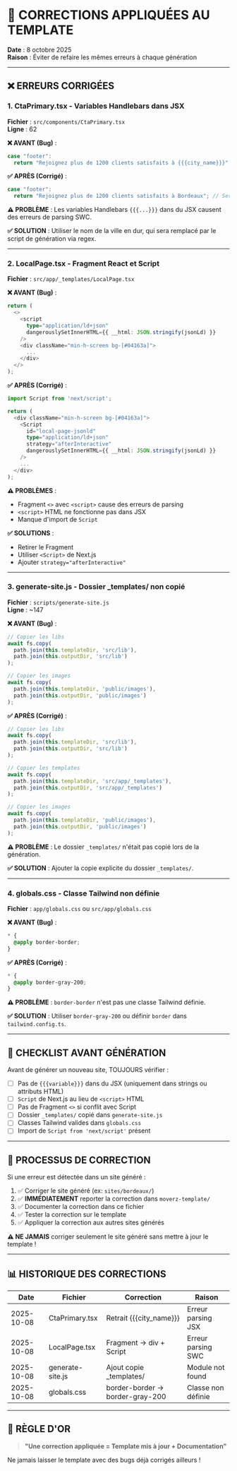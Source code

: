 # 🔧 CORRECTIONS APPLIQUÉES AU TEMPLATE

**Date** : 8 octobre 2025  
**Raison** : Éviter de refaire les mêmes erreurs à chaque génération

---

## ❌ ERREURS CORRIGÉES

### 1. **CtaPrimary.tsx - Variables Handlebars dans JSX**

**Fichier** : `src/components/CtaPrimary.tsx`  
**Ligne** : 62

**❌ AVANT (Bug)** :
```typescript
case "footer":
  return "Rejoignez plus de 1200 clients satisfaits à {{{city_name}}}";
```

**✅ APRÈS (Corrigé)** :
```typescript
case "footer":
  return "Rejoignez plus de 1200 clients satisfaits à Bordeaux"; // Sera remplacé par ville
```

**⚠️ PROBLÈME** : Les variables Handlebars `{{{...}}}` dans du JSX causent des erreurs de parsing SWC.

**✅ SOLUTION** : Utiliser le nom de la ville en dur, qui sera remplacé par le script de génération via regex.

---

### 2. **LocalPage.tsx - Fragment React et Script**

**Fichier** : `src/app/_templates/LocalPage.tsx`

**❌ AVANT (Bug)** :
```typescript
return (
  <>
    <script
      type="application/ld+json"
      dangerouslySetInnerHTML={{ __html: JSON.stringify(jsonLd) }}
    />
    <div className="min-h-screen bg-[#04163a]">
      ...
    </div>
  </>
);
```

**✅ APRÈS (Corrigé)** :
```typescript
import Script from 'next/script';

return (
  <div className="min-h-screen bg-[#04163a]">
    <Script
      id="local-page-jsonld"
      type="application/ld+json"
      strategy="afterInteractive"
      dangerouslySetInnerHTML={{ __html: JSON.stringify(jsonLd) }}
    />
    ...
  </div>
);
```

**⚠️ PROBLÈMES** :
- Fragment `<>` avec `<script>` cause des erreurs de parsing
- `<script>` HTML ne fonctionne pas dans JSX
- Manque d'import de `Script`

**✅ SOLUTIONS** :
- Retirer le Fragment
- Utiliser `<Script>` de Next.js
- Ajouter `strategy="afterInteractive"`

---

### 3. **generate-site.js - Dossier _templates/ non copié**

**Fichier** : `scripts/generate-site.js`  
**Ligne** : ~147

**❌ AVANT (Bug)** :
```javascript
// Copier les libs
await fs.copy(
  path.join(this.templateDir, 'src/lib'),
  path.join(this.outputDir, 'src/lib')
);

// Copier les images
await fs.copy(
  path.join(this.templateDir, 'public/images'),
  path.join(this.outputDir, 'public/images')
);
```

**✅ APRÈS (Corrigé)** :
```javascript
// Copier les libs
await fs.copy(
  path.join(this.templateDir, 'src/lib'),
  path.join(this.outputDir, 'src/lib')
);

// Copier les templates
await fs.copy(
  path.join(this.templateDir, 'src/app/_templates'),
  path.join(this.outputDir, 'src/app/_templates')
);

// Copier les images
await fs.copy(
  path.join(this.templateDir, 'public/images'),
  path.join(this.outputDir, 'public/images')
);
```

**⚠️ PROBLÈME** : Le dossier `_templates/` n'était pas copié lors de la génération.

**✅ SOLUTION** : Ajouter la copie explicite du dossier `_templates/`.

---

### 4. **globals.css - Classe Tailwind non définie**

**Fichier** : `app/globals.css` ou `src/app/globals.css`

**❌ AVANT (Bug)** :
```css
* {
  @apply border-border;
}
```

**✅ APRÈS (Corrigé)** :
```css
* {
  @apply border-gray-200;
}
```

**⚠️ PROBLÈME** : `border-border` n'est pas une classe Tailwind définie.

**✅ SOLUTION** : Utiliser `border-gray-200` ou définir `border` dans `tailwind.config.ts`.

---

## 📝 CHECKLIST AVANT GÉNÉRATION

Avant de générer un nouveau site, TOUJOURS vérifier :

- [ ] Pas de `{{{variable}}}` dans du JSX (uniquement dans strings ou attributs HTML)
- [ ] `Script` de Next.js au lieu de `<script>` HTML
- [ ] Pas de Fragment `<>` si conflit avec Script
- [ ] Dossier `_templates/` copié dans `generate-site.js`
- [ ] Classes Tailwind valides dans `globals.css`
- [ ] Import de `Script from 'next/script'` présent

---

## 🚀 PROCESSUS DE CORRECTION

Si une erreur est détectée dans un site généré :

1. ✅ Corriger le site généré (ex: `sites/bordeaux/`)
2. ✅ **IMMÉDIATEMENT** reporter la correction dans `moverz-template/`
3. ✅ Documenter la correction dans ce fichier
4. ✅ Tester la correction sur le template
5. ✅ Appliquer la correction aux autres sites générés

**⚠️ NE JAMAIS** corriger seulement le site généré sans mettre à jour le template !

---

## 📊 HISTORIQUE DES CORRECTIONS

| Date | Fichier | Correction | Raison |
|------|---------|-----------|--------|
| 2025-10-08 | CtaPrimary.tsx | Retrait {{{city_name}}} | Erreur parsing JSX |
| 2025-10-08 | LocalPage.tsx | Fragment → div + Script | Erreur parsing SWC |
| 2025-10-08 | generate-site.js | Ajout copie _templates/ | Module not found |
| 2025-10-08 | globals.css | border-border → border-gray-200 | Classe non définie |

---

## 🎯 RÈGLE D'OR

> **"Une correction appliquée = Template mis à jour + Documentation"**

Ne jamais laisser le template avec des bugs déjà corrigés ailleurs !

